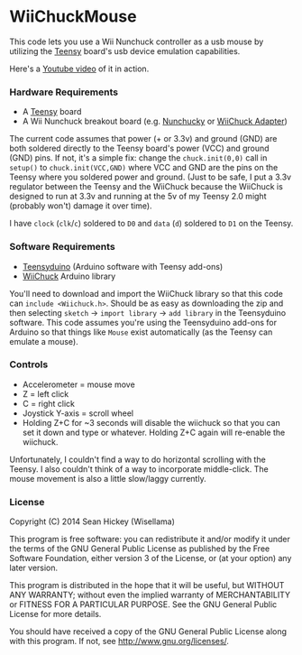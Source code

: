 [Unlicense]: http://unlicense.org/
[Teensy]: http://www.pjrc.com/teensy/
[WiiChuck]: https://code.google.com/p/wiichuck/
[Nunchucky]: https://www.adafruit.com/products/345
[WiiChuck Adapter]: https://www.sparkfun.com/products/9281
[Teensyduino]: http://www.pjrc.com/teensy/teensyduino.html
[Youtube video]: https://www.youtube.com/watch?v=wR43tIJpoGE

# WiiChuckMouse

This code lets you use a Wii Nunchuck controller as a usb mouse by
utilizing the [Teensy][] board's usb device emulation capabilities.

Here's a [Youtube video][] of it in action.

### Hardware Requirements
* A [Teensy][] board
* A Wii Nunchuck breakout board (e.g. [Nunchucky][] or [WiiChuck Adapter][])

The current code assumes that power (+ or 3.3v) and ground (GND) are
both soldered directly to the Teensy board's power (VCC) and ground
(GND) pins. If not, it's a simple fix: change the `chuck.init(0,0)`
call in `setup()` to `chuck.init(VCC,GND)` where VCC and GND are the
pins on the Teensy where you soldered power and ground. (Just to be
safe, I put a 3.3v regulator between the Teensy and the WiiChuck
because the WiiChuck is designed to run at 3.3v and running at the 5v
of my Teensy 2.0 might (probably won't) damage it over time).

I have `clock` (`clk`/`c`) soldered to `D0` and `data` (`d`) soldered
to `D1` on the Teensy.

### Software Requirements
* [Teensyduino][] (Arduino software with Teensy add-ons)
* [WiiChuck][] Arduino library

You'll need to download and import the WiiChuck library so that this
code can `include <Wiichuck.h>`. Should be as easy as downloading the
zip and then selecting `sketch` -> `import library` -> `add library`
in the Teensyduino software. This code assumes you're using the
Teensyduino add-ons for Arduino so that things like `Mouse` exist
automatically (as the Teensy can emulate a mouse).

### Controls
* Accelerometer = mouse move
* Z = left click
* C = right click
* Joystick Y-axis = scroll wheel
* Holding Z+C for ~3 seconds will disable the wiichuck so that you
  can set it down and type or whatever. Holding Z+C again will
  re-enable the wiichuck.


Unfortunately, I couldn't find a way to do horizontal scrolling with
the Teensy. I also couldn't think of a way to incorporate
middle-click. The mouse movement is also a little slow/laggy
currently.

### License
Copyright (C) 2014  Sean Hickey (Wisellama)

This program is free software: you can redistribute it and/or modify
it under the terms of the GNU General Public License as published by
the Free Software Foundation, either version 3 of the License, or
(at your option) any later version.

This program is distributed in the hope that it will be useful,
but WITHOUT ANY WARRANTY; without even the implied warranty of
MERCHANTABILITY or FITNESS FOR A PARTICULAR PURPOSE.  See the
GNU General Public License for more details.

You should have received a copy of the GNU General Public License
along with this program.  If not, see <http://www.gnu.org/licenses/>.


